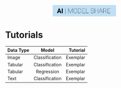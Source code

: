 <p align="center"><img width="40%" src="https://github.com/AIModelShare/aimodelshare/blob/master/docs/aimodshare_banner.jpg" /></p>


# Tutorials

| Data Type   | Model           | Tutorial |
| ----------- |:---------------:| --------:|
| Image       | Classification  | Exemplar |
| Tabular     | Classification  | Exemplar |
| Tabular     | Regression      | Exemplar |
| Text        | Classification  | Exemplar |
